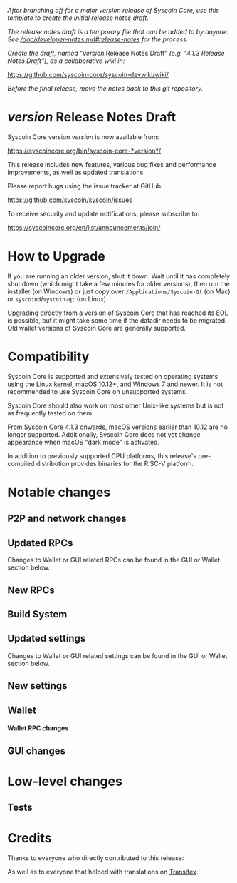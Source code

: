 *After branching off for a major version release of Syscoin Core, use this
template to create the initial release notes draft.*

*The release notes draft is a temporary file that can be added to by anyone. See
[/doc/developer-notes.md#release-notes](/doc/developer-notes.md#release-notes)
for the process.*

*Create the draft, named* "*version* Release Notes Draft"
*(e.g. "4.1.3 Release Notes Draft"), as a collaborative wiki in:*

https://github.com/syscoin-core/syscoin-devwiki/wiki/

*Before the final release, move the notes back to this git repository.*

*version* Release Notes Draft
===============================

Syscoin Core version *version* is now available from:

  <https://syscoincore.org/bin/syscoin-core-*version*/>

This release includes new features, various bug fixes and performance
improvements, as well as updated translations.

Please report bugs using the issue tracker at GitHub:

  <https://github.com/syscoin/syscoin/issues>

To receive security and update notifications, please subscribe to:

  <https://syscoincore.org/en/list/announcements/join/>

How to Upgrade
==============

If you are running an older version, shut it down. Wait until it has completely
shut down (which might take a few minutes for older versions), then run the
installer (on Windows) or just copy over `/Applications/Syscoin-Qt` (on Mac)
or `syscoind`/`syscoin-qt` (on Linux).

Upgrading directly from a version of Syscoin Core that has reached its EOL is
possible, but it might take some time if the datadir needs to be migrated. Old
wallet versions of Syscoin Core are generally supported.

Compatibility
==============

Syscoin Core is supported and extensively tested on operating systems using
the Linux kernel, macOS 10.12+, and Windows 7 and newer. It is not recommended
to use Syscoin Core on unsupported systems.

Syscoin Core should also work on most other Unix-like systems but is not
as frequently tested on them.

From Syscoin Core 4.1.3 onwards, macOS versions earlier than 10.12 are no
longer supported. Additionally, Syscoin Core does not yet change appearance
when macOS "dark mode" is activated.

In addition to previously supported CPU platforms, this release's pre-compiled
distribution provides binaries for the RISC-V platform.

Notable changes
===============

P2P and network changes
-----------------------

Updated RPCs
------------

Changes to Wallet or GUI related RPCs can be found in the GUI or Wallet section below.

New RPCs
--------

Build System
------------

Updated settings
----------------

Changes to Wallet or GUI related settings can be found in the GUI or Wallet  section below.

New settings
------------

Wallet
------

#### Wallet RPC changes

GUI changes
-----------

Low-level changes
=================

Tests
-----

Credits
=======

Thanks to everyone who directly contributed to this release:


As well as to everyone that helped with translations on
[Transifex](https://www.transifex.com/syscoin/syscoin/).
